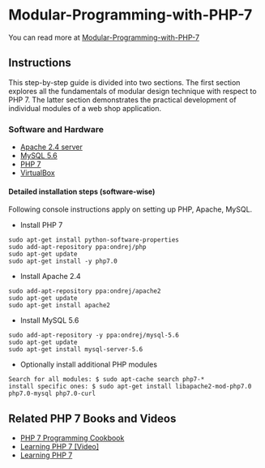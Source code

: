 # Modular-Programming-with-PHP-7

You can read more at [Modular-Programming-with-PHP-7](https://www.packtpub.com/application-development/modular-programming-php-7?utm_source=Github&utm_medium=repository&utm_campaign=9781786462954)

## Instructions

This step-by-step guide is divided into two sections.
The first section explores all the fundamentals of modular design technique with respect to PHP 7.
The latter section demonstrates the practical development of individual modules of a web shop application.

### Software and Hardware

* [Apache 2.4 server](https://httpd.apache.org/download.cgi)
* [MySQL 5.6](https://dev.mysql.com/downloads/mysql/)
* [PHP 7](http://php.net/downloads.php)
* [VirtualBox](https://www.virtualbox.org/)

#### Detailed installation steps (software-wise)

Following console instructions apply on setting up PHP, Apache, MySQL.

* Install PHP 7

```shell
sudo apt-get install python-software-properties
sudo add-apt-repository ppa:ondrej/php
sudo apt-get update
sudo apt-get install -y php7.0
```

* Install Apache 2.4

```shell
sudo add-apt-repository ppa:ondrej/apache2
sudo apt-get update
sudo apt-get install apache2
```

* Install MySQL 5.6

```shell
sudo add-apt-repository -y ppa:ondrej/mysql-5.6
sudo apt-get update
sudo apt-get install mysql-server-5.6
```

* Optionally install additional PHP modules

```shell
Search for all modules: $ sudo apt-cache search php7-*
install specific ones: $ sudo apt-get install libapache2-mod-php7.0 php7.0-mysql php7.0-curl
```

## Related PHP 7 Books and Videos

* [PHP 7 Programming Cookbook](https://www.packtpub.com/application-development/php-7-programming-cookbook?utm_source=Github&utm_medium=Repository&utm_campaign=9781785883446)
* [Learning PHP 7 [Video]](https://www.packtpub.com/web-development/learning-php-7-video?utm_source=Github&utm_medium=Repository&utm_campaign=9781785883156)
* [Learning PHP 7](https://www.packtpub.com/application-development/learning-php-7?utm_source=Github&utm_medium=Repository&utm_campaign=9781785880544)
